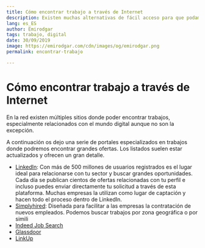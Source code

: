 ```yaml
---
title: Cómo encontrar trabajo a través de Internet
description: Existen muchas alternativas de fácil acceso para que podamos encontrar nuestro trabajo ideal
lang: es_ES
author: Emirodgar
tags: trabajo, digital
date: 30/09/2019
image: https://emirodgar.com/cdn/images/og/emirodgar.png
permalink: encontrar-trabajo

---
```


# Cómo encontrar trabajo a través de Internet

En la red existen múltiples sitios donde poder encontrar trabajos, especialmente relacionados con el mundo digital aunque no son la excepción.

A continuación os dejo una serie de portales especializados en trabajos donde podremos encontrar grandes ofertas. Los listados suelen estar actualizados y ofrecen un gran detalle.

 - [LinkedIn](https://www.linkedin.com/): Con más de 500 millones de usuarios registrados es el lugar ideal para relacionarse con tu sector y buscar grandes oportunidades. Cada día se publican cientos de ofertas relacionadas con tu perfil e incluso puedes enviar directamente tu solicitud a través de esta plataforma. Muchas empresas la utilizan como lugar de captación y hacen todo el proceso dentro de LinkedIn.
 - [Simplyhired](https://www.simplyhired.es/): Diseñada para facilitar a las empresas la contratación de nuevos empleados. Podemos buscar trabajos por zona geográfica o por simili
 - [Indeed Job Search](https://www.indeed.es/)
 - [Glassdoor](https://www.glassdoor.es)
 - [LinkUp](https://www.linkup.com/)

<!--stackedit_data:
eyJoaXN0b3J5IjpbLTg0Mjc4NTkwNCwxNTI5NTk2OTMwXX0=
-->